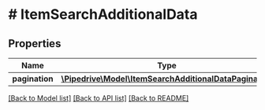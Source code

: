 # # ItemSearchAdditionalData

## Properties

Name | Type | Description | Notes
------------ | ------------- | ------------- | -------------
**pagination** | [**\Pipedrive\Model\ItemSearchAdditionalDataPagination**](ItemSearchAdditionalDataPagination.md) |  | [optional]

[[Back to Model list]](../../README.md#models) [[Back to API list]](../../README.md#endpoints) [[Back to README]](../../README.md)
